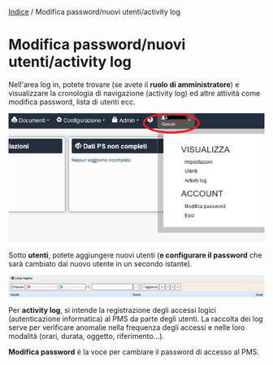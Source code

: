 
[Indice](index.html) / Modifica password/nuovi utenti/activity log

# Modifica password/nuovi utenti/activity log

Nell'area log in, potete trovare (se avete il **ruolo di amministratore**) e visualizzare la cronologia di navigazione (activity log) ed altre attività come modifica password, lista di utenti ecc. 

![](images/area-login-001.png)
 
Sotto **utenti**, potete aggiungere nuovi utenti (**e configurare il password** che sarà cambiato dal nuovo utente in un secondo istante).

![](images/area-login-002.png)

Per **activity log**, si intende la registrazione degli accessi logici (autenticazione informatica) al PMS da parte degli utenti. La raccolta dei log serve per verificare anomalie nella frequenza degli accessi e nelle loro modalità (orari, durata, oggetto, riferimento…). 

**Modifica password** è la voce per cambiare il password di accesso al PMS.
